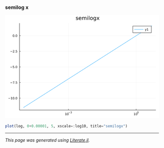 ### semilog x

![semilogx.png](images/semilogx.png)

````julia
plot(log, 0+0.00001, 5, xscale=:log10, title="semilogx")
````

---

*This page was generated using [Literate.jl](https://github.com/fredrikekre/Literate.jl).*

